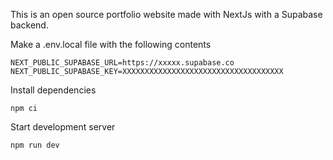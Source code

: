 This is an open source portfolio website made with NextJs with a Supabase backend.

Make a .env.local file with the following contents
```
NEXT_PUBLIC_SUPABASE_URL=https://xxxxx.supabase.co
NEXT_PUBLIC_SUPABASE_KEY=XXXXXXXXXXXXXXXXXXXXXXXXXXXXXXXXXXXX
```

Install dependencies
```
npm ci
```

Start development server
```
npm run dev
```

